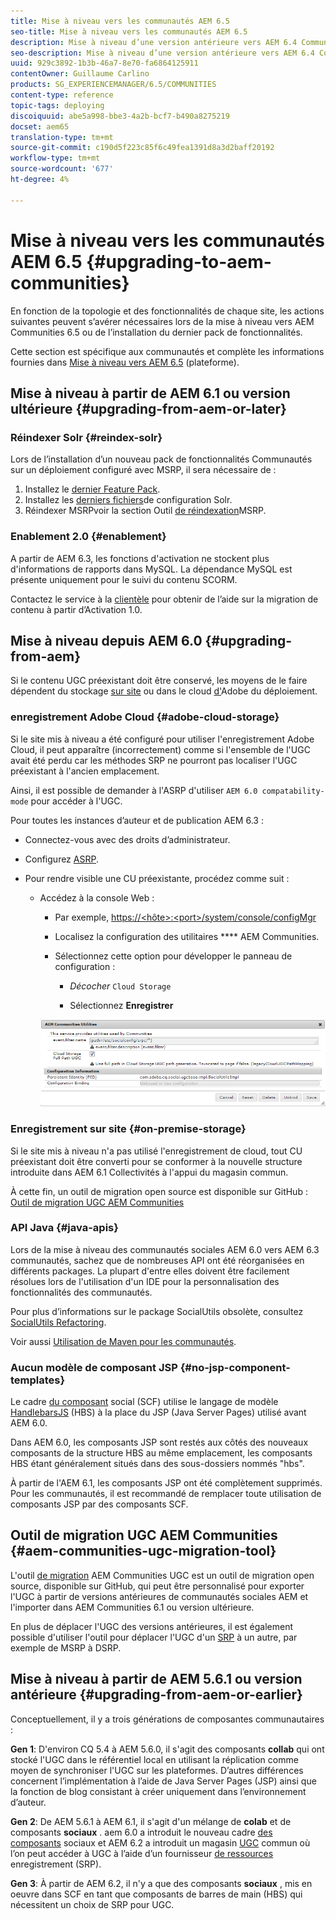```yaml
---
title: Mise à niveau vers les communautés AEM 6.5
seo-title: Mise à niveau vers les communautés AEM 6.5
description: Mise à niveau d’une version antérieure vers AEM 6.4 Communautés
seo-description: Mise à niveau d’une version antérieure vers AEM 6.4 Communautés
uuid: 929c3892-1b3b-46a7-8e70-fa6864125911
contentOwner: Guillaume Carlino
products: SG_EXPERIENCEMANAGER/6.5/COMMUNITIES
content-type: reference
topic-tags: deploying
discoiquuid: abe5a998-bbe3-4a2b-bcf7-b490a8275219
docset: aem65
translation-type: tm+mt
source-git-commit: c190d5f223c85f6c49fea1391d8a3d2baff20192
workflow-type: tm+mt
source-wordcount: '677'
ht-degree: 4%

---
```



# Mise à niveau vers les communautés AEM 6.5 {#upgrading-to-aem-communities}

En fonction de la topologie et des fonctionnalités de chaque site, les actions suivantes peuvent s’avérer nécessaires lors de la mise à niveau vers AEM Communities 6.5 ou de l’installation du dernier pack de fonctionnalités.

Cette section est spécifique aux communautés et complète les informations fournies dans [Mise à niveau vers AEM 6.5](/help/sites-deploying/upgrade.md) (plateforme).

## Mise à niveau à partir de AEM 6.1 ou version ultérieure {#upgrading-from-aem-or-later}

### Réindexer Solr {#reindex-solr}

Lors de l’installation d’un nouveau pack de fonctionnalités Communautés sur un déploiement configuré avec MSRP, il sera nécessaire de :

1. Installez le [dernier Feature Pack](/help/communities/deploy-communities.md#latestfeaturepack).
1. Installez les [derniers fichiers](/help/communities/msrp.md#upgrading)de configuration Solr.
1. Réindexer MSRPvoir la section Outil [de réindexation](/help/communities/msrp.md#msrp-reindex-tool)MSRP.

### Enablement 2.0 {#enablement}

A partir de AEM 6.3, les fonctions d&#39;activation ne stockent plus d&#39;informations de rapports dans MySQL. La dépendance MySQL est présente uniquement pour le suivi du contenu SCORM.

Contactez le service à la [clientèle](https://helpx.adobe.com/fr/marketing-cloud/contact-support.html) pour obtenir de l’aide sur la migration de contenu à partir d’Activation 1.0.

## Mise à niveau depuis AEM 6.0 {#upgrading-from-aem}

Si le contenu UGC préexistant doit être conservé, les moyens de le faire dépendent du stockage [sur site](#on-premise-storage) ou dans le cloud [d&#39;](#adobe-cloud-storage)Adobe du déploiement.

### enregistrement Adobe Cloud {#adobe-cloud-storage}

Si le site mis à niveau a été configuré pour utiliser l&#39;enregistrement Adobe Cloud, il peut apparaître (incorrectement) comme si l&#39;ensemble de l&#39;UGC avait été perdu car les méthodes SRP ne pourront pas localiser l&#39;UGC préexistant à l&#39;ancien emplacement.

Ainsi, il est possible de demander à l&#39;ASRP d&#39;utiliser `AEM 6.0 compatability-mode` pour accéder à l&#39;UGC.

Pour toutes les instances d’auteur et de publication AEM 6.3 :

* Connectez-vous avec des droits d’administrateur.
* Configurez [ASRP](/help/communities/asrp.md).
* Pour rendre visible une CU préexistante, procédez comme suit :

   * Accédez à la console Web :

      * Par exemple, [https://&lt;hôte>:&lt;port>/system/console/configMgr](https://localhost:4502/system/console/configMgr)

      * Localisez la configuration des utilitaires **** AEM Communities.
      * Sélectionnez cette option pour développer le panneau de configuration :

         * *Décocher* `Cloud Storage`

         * Sélectionnez **Enregistrer**

      ![utilitaires](assets/utilities.png)


### Enregistrement sur site {#on-premise-storage}

Si le site mis à niveau n&#39;a pas utilisé l&#39;enregistrement de cloud, tout CU préexistant doit être converti pour se conformer à la nouvelle structure introduite dans AEM 6.1 Collectivités à l&#39;appui du magasin commun.

À cette fin, un outil de migration open source est disponible sur GitHub :
[Outil de migration UGC AEM Communities](https://github.com/Adobe-Marketing-Cloud/communities-ugc-migration)

### API Java {#java-apis}

Lors de la mise à niveau des communautés sociales AEM 6.0 vers AEM 6.3 communautés, sachez que de nombreuses API ont été réorganisées en différents packages. La plupart d&#39;entre elles doivent être facilement résolues lors de l&#39;utilisation d&#39;un IDE pour la personnalisation des fonctionnalités des communautés.

Pour plus d’informations sur le package SocialUtils obsolète, consultez [SocialUtils Refactoring](/help/communities/socialutils.md).

Voir aussi [Utilisation de Maven pour les communautés](/help/communities/maven.md).

### Aucun modèle de composant JSP {#no-jsp-component-templates}

Le cadre [du composant](/help/communities/scf.md) social (SCF) utilise le langage de modèle [HandlebarsJS](https://www.handlebarsjs.com/) (HBS) à la place du JSP (Java Server Pages) utilisé avant AEM 6.0.

Dans AEM 6.0, les composants JSP sont restés aux côtés des nouveaux composants de la structure HBS au même emplacement, les composants HBS étant généralement situés dans des sous-dossiers nommés &quot;hbs&quot;.

À partir de l&#39;AEM 6.1, les composants JSP ont été complètement supprimés. Pour les communautés, il est recommandé de remplacer toute utilisation de composants JSP par des composants SCF.

## Outil de migration UGC AEM Communities {#aem-communities-ugc-migration-tool}

L&#39;outil [de migration](https://github.com/Adobe-Marketing-Cloud/communities-ugc-migration) AEM Communities UGC est un outil de migration open source, disponible sur GitHub, qui peut être personnalisé pour exporter l&#39;UGC à partir de versions antérieures de communautés sociales AEM et l&#39;importer dans AEM Communities 6.1 ou version ultérieure.

En plus de déplacer l&#39;UGC des versions antérieures, il est également possible d&#39;utiliser l&#39;outil pour déplacer l&#39;UGC d&#39;un [SRP](/help/communities/working-with-srp.md) à un autre, par exemple de MSRP à DSRP.

## Mise à niveau à partir de AEM 5.6.1 ou version antérieure {#upgrading-from-aem-or-earlier}

Conceptuellement, il y a trois générations de composantes communautaires :

**Gen 1**: D&#39;environ CQ 5.4 à AEM 5.6.0, il s&#39;agit des composants **collab** qui ont stocké l&#39;UGC dans le référentiel local en utilisant la réplication comme moyen de synchroniser l&#39;UGC sur les plateformes. D’autres différences concernent l’implémentation à l’aide de Java Server Pages (JSP) ainsi que la fonction de blog consistant à créer uniquement dans l’environnement d’auteur.

**Gen 2**: De AEM 5.6.1 à AEM 6.1, il s&#39;agit d&#39;un mélange de **colab** et de composants **sociaux** . aem 6.0 a introduit le nouveau cadre [des composants](/help/communities/scf.md) sociaux et AEM 6.2 a introduit un magasin [UGC](/help/communities/working-with-srp.md) commun où l’on peut accéder à UGC à l’aide d’un fournisseur [de ressources](/help/communities/srp.md) enregistrement (SRP).

**Gen 3**: À partir de AEM 6.2, il n&#39;y a que des composants **sociaux** , mis en oeuvre dans SCF en tant que composants de barres de main (HBS) qui nécessitent un choix de SRP pour UGC.
